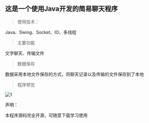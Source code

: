 ## 这是一个使用Java开发的简易聊天程序

> 使用技术：

Java、Swing、Socket、IO、多线程



> 主要功能

文字聊天、传输文件



> 数据保存

数据采用本地文件保存的方式，将聊天记录以及传输的文件保存到了本地



> 程序预览

![1](E:\Eclipse\SimpleChat\assets\1.jpg)



声明：

本程序源码完全开源，可随意下载学习使用